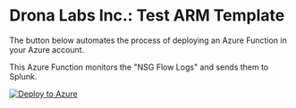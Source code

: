 # Drona Labs Inc.: Test ARM Template 


The button below automates the process of deploying an Azure Function in your Azure account.


This Azure Function monitors the "NSG Flow Logs" and sends them to Splunk.


[![Deploy to Azure](http://azuredeploy.net/deploybutton.png)](https://portal.azure.com/#create/Microsoft.Template/uri/https%3A%2F%2Fraw.githubusercontent.com%2Fgupta%2Farm%2Fmaster%2Fazuredeploy2.json)


